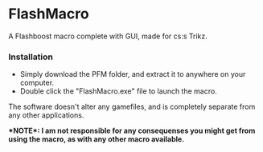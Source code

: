# FlashMacro

A Flashboost macro complete with GUI, made for cs:s Trikz.

<h3> Installation </h3/>

 - Simply download the PFM folder, and extract it to anywhere on your computer. 
 - Double click the "FlashMacro.exe" file to launch the macro.
 
The software doesn't alter any gamefiles, and is completely separate from any other applications.

<b>
*NOTE*: I am not responsible for any consequenses you might get from using the macro, as with any other macro available.
</b>
